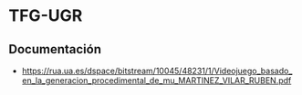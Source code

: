 # TFG-UGR

## Documentación

+ https://rua.ua.es/dspace/bitstream/10045/48231/1/Videojuego_basado_en_la_generacion_procedimental_de_mu_MARTINEZ_VILAR_RUBEN.pdf
